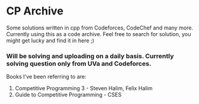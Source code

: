 # CP Archive
Some solutions written in cpp from Codeforces, CodeChef and many more.
Currently using this as a code archive. Feel free to search for solution, you might get lucky and find it in here ;)
### Will be solving and uploading on a daily basis. Currently solving question only from UVa and Codeforces.
Books I've been referring to are:
1. Competitive Programming 3 - Steven Halim, Felix Halim
2. Guide to Competitive Programming - CSES
